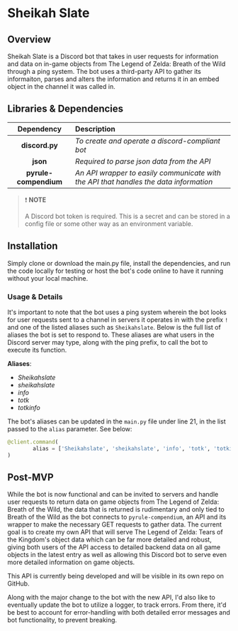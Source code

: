 # Sheikah Slate


## Overview
Sheikah Slate is a Discord bot that takes in user requests for information and data on in-game objects from The Legend of Zelda: Breath of the Wild through a ping system. The bot uses a third-party API to gather its informaiton, parses and alters the information and returns it in an embed object in the channel it was called in.

## Libraries & Dependencies

| Dependency                |                Description                                                                 | 
| :-------------:           |                :-------------                                                              |
|   **discord.py**          | *To create and operate a discord-compliant bot*                                            |
|   **json**                | *Required to parse json data from the API*                                                 |
|   **pyrule-compendium**   | *An API wrapper to easily communicate with the API that handles the data information*      |

> ❗️ **NOTE**
>
> A Discord bot token is required. This is a secret and can be stored in a config file or some other way as an environment variable.

## Installation
Simply clone or download the main.py file, install the dependencies, and run the code locally for testing or host the bot's code online to have it running without your local machine.

### Usage & Details
It's important to note that the bot uses a ping system wherein the bot looks for user requests sent to a channel in servers it operates in with the prefix `!` and one of the listed aliases such as `Sheikahslate`. Below is the full list of aliases the bot is set to respond to. These aliases are what users in the Discord server may type, along with the ping prefix, to call the bot to execute its function.

**Aliases**:
+ *Sheikahslate*
+ *sheikahslate* 
+ *info*
+ *totk*
+ *totkinfo*

The bot's aliases can be updated in the `main.py` file under line 21, in the list passed to the `alias` parameter. See below:

```python
@client.command(
        alias = ['Sheikahslate', 'sheikahslate', 'info', 'totk', 'totkinfo']
)
```

## Post-MVP
While the bot is now functional and can be invited to servers and handle user requests to return data on game objects from The Legend of Zelda: Breath of the Wild, the data that is returned is rudimentary and only tied to Breath of the Wild as the bot connects to `pyrule-compendium`, an API and its wrapper to make the necessary GET requests to gather data. The current goal is to create my own API that will serve The Legend of Zelda: Tears of the Kingdom's object data which can be far more detailed and robust, giving both users of the API access to detailed backend data on all game objects in the latest entry as well as allowing this Discord bot to serve even more detailed information on game objects.

This API is currently being developed and will be visible in its own repo on GitHub.

Along with the major change to the bot with the new API, I'd also like to eventually update the bot to utilize a logger, to track errors. From there, it'd be best to account for error-handling with both detailed error messages and bot functionality, to prevent breaking.
